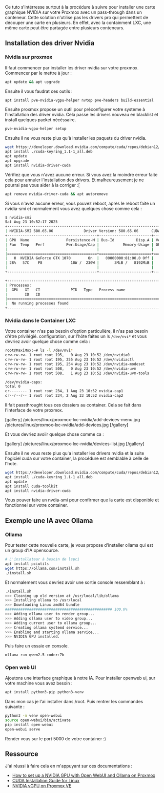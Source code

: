 
Ce tuto s'intérresse surtout à la procédure à suivre pour installer une carte graphique NVIDIA sur votre Proxmox avec un pass-through dans un conteneur.
Cette solution n'utilise pas les drivers pro qui permettent de découper une carte en plusieurs. En effet, avec la containment LXC, une même carte peut être partagée entre plusieurs conteneurs. 

## Installation des driver Nvidia

### Nvidia sur proxmox

Il faut commencer par installer les driver nvidia sur votre proxmox. 
Commencer par le mettre à jour :

~~~bash
apt update && apt upgrade
~~~

Ensuite il vous faudrat ces outils :

~~~bash
apt install pve-nvidia-vgpu-helper nvtop pve-headers build-essential
~~~

Ensuite proxmox propose un outil pour préconfigurer votre systeme à l'installation des driver nvidia.
Cela passe les drivers nouveau en blacklist et install quelques packet nécéssaire. 

~~~bash
pve-nvidia-vgpu-helper setup
~~~

Ensuite il ne vous reste plus qu'à installer les paquets du driver nvidia. 

~~~bash 
wget https://developer.download.nvidia.com/compute/cuda/repos/debian12/x86_64/cuda-keyring_1.1-1_all.deb
apt install ./cuda-keyring_1.1-1_all.deb
apt update
apt upgrade
apt install nvidia-driver-cuda
~~~

Vérifiez que vous n'avez aucune erreur. Si vous avez la moindre erreur faite cela pour annuler l'installation des drivers.
Et malheureusement je ne pourrai pas vous aider à la corriger :[

~~~bash
apt remove nvidia-driver-cuda && apt autoremove
~~~

Si vous n'avez aucune erreur, vous pouvez reboot, après le reboot faite un nvidia-smi et normalement vous avez quelques chose comme cela : 

~~~bash
$ nvidia-smi 
Sat Aug 23 10:52:17 2025       
+-----------------------------------------------------------------------------------------+
| NVIDIA-SMI 580.65.06              Driver Version: 580.65.06      CUDA Version: 13.0     |
+-----------------------------------------+------------------------+----------------------+
| GPU  Name                 Persistence-M | Bus-Id          Disp.A | Volatile Uncorr. ECC |
| Fan  Temp   Perf          Pwr:Usage/Cap |           Memory-Usage | GPU-Util  Compute M. |
|                                         |                        |               MIG M. |
|=========================================+========================+======================|
|   0  NVIDIA GeForce GTX 1070        On  |   00000000:81:00.0 Off |                  N/A |
| 28%   57C    P8             10W /  230W |       3MiB /   8192MiB |      0%      Default |
|                                         |                        |                  N/A |
+-----------------------------------------+------------------------+----------------------+

+-----------------------------------------------------------------------------------------+
| Processes:                                                                              |
|  GPU   GI   CI              PID   Type   Process name                        GPU Memory |
|        ID   ID                                                               Usage      |
|=========================================================================================|
|  No running processes found                                                             |
+-----------------------------------------------------------------------------------------+
~~~

### Nvidia dans le Container LXC

Votre container n'as pas besoin d'option particulière, il n'as pas besoin d'être privilégié.
configuration, sur l'hôte faites un ls `/dev/nvi*` et vous devriez avoir quelque chose comme cela : 

~~~bash
root@MaxiMox:~# ls -l /dev/nvi*
crw-rw-rw- 1 root root 195,   0 Aug 23 10:52 /dev/nvidia0
crw-rw-rw- 1 root root 195, 255 Aug 23 10:52 /dev/nvidiactl
crw-rw-rw- 1 root root 195, 254 Aug 23 10:52 /dev/nvidia-modeset
crw-rw-rw- 1 root root 508,   0 Aug 23 10:52 /dev/nvidia-uvm
crw-rw-rw- 1 root root 508,   1 Aug 23 10:52 /dev/nvidia-uvm-tools

/dev/nvidia-caps:
total 0
cr-------- 1 root root 234, 1 Aug 23 10:52 nvidia-cap1
cr--r--r-- 1 root root 234, 2 Aug 23 10:52 nvidia-cap2
~~~

Il fait passthrought tous ces dossiers au container. Cela se fait dans l'interface de votre proxmox.

[gallery]
/pictures/linux/proxmox-lxc-nvidia/add-devices-menu.jpg
/pictures/linux/proxmox-lxc-nvidia/add-devices.jpg
[/gallery]

Et vous devriez avoiir quelque chose comme ca :

[gallery]
/pictures/linux/proxmox-lxc-nvidia/devices-list.jpg
[/gallery]

Ensuite il ne vous reste plus qu'a installer les drivers nvidia et la suite l'ogiciel cuda sur votre container, la procédure est semblable à celle de l'hote. 

~~~bash 
wget https://developer.download.nvidia.com/compute/cuda/repos/debian12/x86_64/cuda-keyring_1.1-1_all.deb
apt install ./cuda-keyring_1.1-1_all.deb
apt update
apt install cuda-toolkit
apt install nvidia-driver-cuda
~~~

Vous pouver faire un nvdia-smi pour confirmer que la carte est disponible et fonctionnel sur votre container. 

## Exemple une IA avec Ollama

### Ollama

Pour tester cette nouvelle carte, je vous propose d'installer ollama qui est un group d'IA opensource.

~~~bash
# L'installateur à besoin de lspci
apt install pciutils
wget https://ollama.com/install.sh
./install.sh
~~~

Et normalement vous devriez avoir une sortie console ressemblant à :

~~~bash
./install.sh 
>>> Cleaning up old version at /usr/local/lib/ollama
>>> Installing ollama to /usr/local
>>> Downloading Linux amd64 bundle
################################################# 100.0%
>>> Adding ollama user to render group...
>>> Adding ollama user to video group...
>>> Adding current user to ollama group...
>>> Creating ollama systemd service...
>>> Enabling and starting ollama service...
>>> NVIDIA GPU installed.
~~~

Puis faire un essaie en console. 

~~~bash
ollama run qwen2.5-coder:7b
~~~

### Open web UI

Ajoutons une interface graphique à notre IA. 
Pour installer openweb ui, sur votre machine vous avez besoin : 

~~~bash
apt install python3-pip python3-venv
~~~

Dans mon cas je l'ai installer dans /root. Puis rentrer les commandes suivante : 

~~~bash
python3 -m venv open-webui
source open-webui/bin/activate
pip install open-webui
open-webui serve
~~~

Render vous sur le port 5000 de votre container :)


## Ressource

J'ai réussi à faire cela en m'appuyant sur ces documentations :
- [How to set up a NVIDIA GPU with Open WebUI and Ollama on Proxmox](https://www.nasmaster.com/how-to-set-up-a-nvidia-gpu-with-open-webui-and-ollama-on-proxmox)
- [CUDA Installation Guide for Linux](https://docs.nvidia.com/cuda/cuda-installation-guide-linux/index.html#network-repo-installation-for-debian)
- [NVIDIA vGPU on Proxmox VE](https://pve.proxmox.com/wiki/NVIDIA_vGPU_on_Proxmox_VE)

